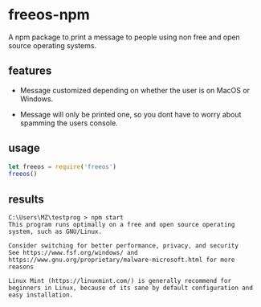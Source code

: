 # freeos-npm

A npm package to print a message to people using non free and open source operating systems.

## features

- Message customized depending on whether the user is on MacOS or Windows.

- Message will only be printed one, so you dont have to worry about spamming the users console.

## usage

```js
let freeos = require('freeos')
freeos()
```

## results

```
C:\Users\MZ\testprog > npm start
This program runs optimally on a free and open source operating system, such as GNU/Linux.

Consider switching for better performance, privacy, and security
See https://www.fsf.org/windows/ and https://www.gnu.org/proprietary/malware-microsoft.html for more reasons

Linux Mint (https://linuxmint.com/) is generally recommend for beginners in Linux, because of its sane by default configuration and easy installation.
```
